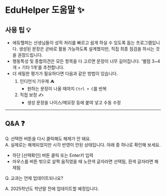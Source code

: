# EduHelper 도움말 ✨

## 사용 팁 💡
- 에듀헬퍼는 선생님들이 성적 처리를 빠르고 쉽게 하실 수 있도록 돕는 프로그램입니다. 생성된 문장은 곧바로 활용 가능하도록 설계했지만, 직접 최종 점검을 하시는 것을 권장드립니다.
- 행동특성 및 종합의견은 모든 항목을 다 고르면 문장이 너무 길어집니다. '별점 3~4개 + 기타 1개'를 추천합니다.
- 더 세밀한 평가가 필요하다면 다음과 같은 방법이 있습니다.
  1) 인디언식 기우제 ⛺️  
     - 원하는 문장이 나올 때까지 `Ctrl + C`를 반복
  2) 직접 보정 ✍️  
     - 생성 문장을 나이스/메모장 등에 붙여 넣고 수동 수정

---

## Q&A ❓

Q. 선택한 버튼을 다시 클릭해도 해제가 안 돼요.  
A. 실제로는 해제되었지만 시각 반영이 안된 상태입니다. 아래 중 하나로 확인해 보세요.  
- 하단 [선택확인] 버튼 클릭 또는 Enter키 입력  
- 마우스를 버튼 밖으로 살짝 움직였을 때 노란색 글자라면 선택됨, 흰색 글자라면 해제됨
  
Q. 교과는 언제 업데이트되나요?

A. 2025학년도 학년말 전에 업데이트할 예정입니다.

